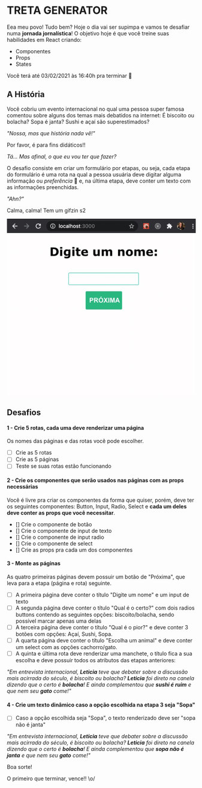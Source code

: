 # TRETA GENERATOR

Eea meu povo! Tudo bem? Hoje o dia vai ser supimpa e vamos te desafiar numa **jornada jornalística**!
O objetivo hoje é que você treine suas habilidades em React criando:
 
 - Componentes
 - Props
 - States
 
 Você terá até 03/02/2021 às 16:40h pra terminar :rocket:

## A História

Você cobriu um evento internacional no qual uma pessoa super famosa comentou sobre alguns dos temas mais debatidos na internet: É biscoito ou bolacha? Sopa é janta? Sushi e açaí são superestimados?

_"Nossa, mas que história nada vê!"_

Por favor, é para fins didáticos!!

_Tá… Mas afinal, o que eu vou ter que fazer?_

O desafio consiste em criar um formulário por etapas, ou seja, cada etapa do formulário é uma rota na qual a pessoa usuária deve digitar alguma informação ou _preferência_ :eyes: e, na última etapa, deve conter um texto com as informações preenchidas.

_"Ahn?"_

Calma, calma! Tem um gifzin s2

![](treta-generator.gif)


## Desafios

#### 1 - Crie 5 rotas, cada uma deve renderizar uma página
Os nomes das páginas e das rotas você pode escolher.
 - [ ] Crie as 5 rotas
 - [ ] Crie as 5 páginas
 - [ ] Teste se suas rotas estão funcionando

#### 2 -  Crie os componentes que serão usados nas páginas com as props necessárias
Você é livre pra criar os componentes da forma que quiser, porém, deve ter os seguintes componentes: Button, Input, Radio, Select e **cada um deles deve conter as props que você necessitar**.

- [] Crie o componente de botão
- [] Crie o componente de input de texto
- [] Crie o componente de input radio
- [] Crie o componente de select
- [] Crie as props pra cada um dos componentes
 
 #### 3 -  Monte as páginas
 As quatro primeiras páginas devem possuir um botão de "Próxima", que leva para a etapa (página e rota) seguinte.

 - [ ] A primeira página deve conter o título "Digite um nome" e um input de texto
 - [ ] A segunda página deve conter o título "Qual é o certo?" com dois radios buttons contendo as seguintes opções: biscoito/bolacha, sendo possível marcar apenas uma delas
 - [ ] A terceira página deve conter o título "Qual é o pior?" e deve conter 3 botões com opções: Açaí, Sushi, Sopa.
 - [ ]  A quarta página deve conter o título "Escolha um animal" e deve conter um select com as opções cachorro/gato.
 - [ ] A quinta e última rota deve renderizar uma manchete, o título fica a sua escolha e deve possuir todos os atributos das etapas anteriores:

_"Em entrevista internacional, **Leticia** teve que debater sobre a discussão mais acirrada do século, é biscoito ou bolacha? **Leticia** foi direto na canela dizendo que o certo é **bolacha**! E ainda complementou que **sushi é ruim** e que nem seu **gato** come!"_

#### 4 - Crie um texto dinâmico caso a opção escolhida na etapa 3 seja "Sopa"

 - [ ] Caso a opção escolhida seja "Sopa", o texto renderizado deve ser "sopa não é janta"

_"Em entrevista internacional, **Leticia** teve que debater sobre a discussão mais acirrada do século, é biscoito ou bolacha? **Leticia** foi direto na canela dizendo que o certo é **bolacha**! E ainda complementou que **sopa não é janta** e que nem seu **gato** come!"_

Boa sorte!

O primeiro que terminar, vence!! \o/
